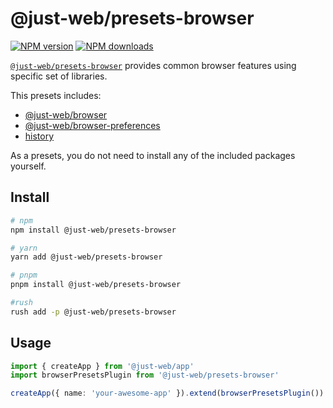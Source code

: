 # @just-web/presets-browser

[![NPM version][npm-image]][npm-url]
[![NPM downloads][downloads-image]][downloads-url]

[`@just-web/presets-browser`] provides common browser features using specific set of libraries.

This presets includes:

- [@just-web/browser](https://www.npmjs.com/package/@just-web/browser)
- [@just-web/browser-preferences](https://www.npmjs.com/package/@just-web/browser-preferences)
- [history](https://www.npmjs.com/package/history)

As a presets, you do not need to install any of the included packages yourself.

## Install

```sh
# npm
npm install @just-web/presets-browser

# yarn
yarn add @just-web/presets-browser

# pnpm
pnpm install @just-web/presets-browser

#rush
rush add -p @just-web/presets-browser
```

## Usage

```ts
import { createApp } from '@just-web/app'
import browserPresetsPlugin from '@just-web/presets-browser'

createApp({ name: 'your-awesome-app' }).extend(browserPresetsPlugin())
```

[`@just-web/presets-browser`]: https://github.com/justland/just-web/tree/main/plugins/presets-browser
[downloads-image]: https://img.shields.io/npm/dm/@just-web/presets-browser.svg?style=flat
[downloads-url]: https://npmjs.org/package/@just-web/presets-browser
[npm-image]: https://img.shields.io/npm/v/@just-web/presets-browser.svg?style=flat
[npm-url]: https://npmjs.org/package/@just-web/presets-browser
